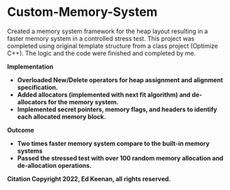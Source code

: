# Custom-Memory-System
Created a memory system framework for the heap layout resulting in a faster memory system in a controlled stress test.
This project was completed using original template structure from a class project (Optimize C++). The logic and the code were finished and completed by me. 

<b> Implementation
- Overloaded New/Delete operators for heap assignment and alignment specification.
- Added allocators (implemented with next fit algorithm) and de-allocators for the memory system.
- Implemented secret pointers, memory flags, and headers to identify each allocated memory block.
  
<b> Outcome
- Two times faster memory system compare to the built-in memory systems
- Passed the stressed test with over 100 random memory allocation and de-allocation operations.
  
<b> Citation
 Copyright 2022, Ed Keenan, all rights reserved.
